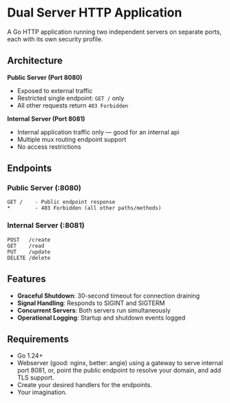 # Dual Server HTTP Application

A Go HTTP application running two independent servers on separate ports, each with its own security profile.

## Architecture

**Public Server (Port 8080)**
- Exposed to external traffic
- Restricted single endpoint: `GET /` only
- All other requests return `403 Forbidden`

**Internal Server (Port 8081)**
- Internal application traffic only — good for an internal api
- Multiple mux routing endpoint support
- No access restrictions 

## Endpoints

### Public Server (:8080)
```
GET /    - Public endpoint response
*        - 403 Forbidden (all other paths/methods)
```

### Internal Server (:8081)
```
POST   /create
GET    /read
PUT    /update
DELETE /delete
```

## Features

- **Graceful Shutdown**: 30-second timeout for connection draining
- **Signal Handling**: Responds to SIGINT and SIGTERM
- **Concurrent Servers**: Both servers run simultaneously
- **Operational Logging**: Startup and shutdown events logged

## Requirements
- Go 1.24+
- Webserver (good: nginx, better: angie) using a gateway to serve internal port 8081,
or, point the public endpoint to resolve your domain, and add TLS support.
- Create your desired handlers for the endpoints. 
- Your imagination.
